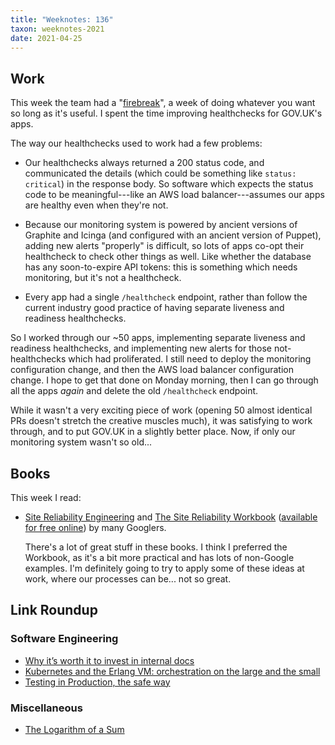 ```yaml
---
title: "Weeknotes: 136"
taxon: weeknotes-2021
date: 2021-04-25
---
```


## Work

This week the team had a "[firebreak][]", a week of doing whatever you
want so long as it's useful.  I spent the time improving healthchecks
for GOV.UK's apps.

The way our healthchecks used to work had a few problems:

- Our healthchecks always returned a 200 status code, and communicated
  the details (which could be something like `status: critical`) in
  the response body.  So software which expects the status code to be
  meaningful---like an AWS load balancer---assumes our apps are
  healthy even when they're not.

- Because our monitoring system is powered by ancient versions of
  Graphite and Icinga (and configured with an ancient version of
  Puppet), adding new alerts "properly" is difficult, so lots of apps
  co-opt their healthcheck to check other things as well.  Like
  whether the database has any soon-to-expire API tokens: this is
  something which needs monitoring, but it's not a healthcheck.

- Every app had a single `/healthcheck` endpoint, rather than follow
  the current industry good practice of having separate liveness and
  readiness healthchecks.

So I worked through our ~50 apps, implementing separate liveness and
readiness healthchecks, and implementing new alerts for those
not-healthchecks which had proliferated.  I still need to deploy the
monitoring configuration change, and then the AWS load balancer
configuration change.  I hope to get that done on Monday morning, then
I can go through all the apps *again* and delete the old
`/healthcheck` endpoint.

While it wasn't a very exciting piece of work (opening 50 almost
identical PRs doesn't stretch the creative muscles much), it was
satisfying to work through, and to put GOV.UK in a slightly better
place.  Now, if only our monitoring system wasn't so old...

[firebreak]: https://insidegovuk.blog.gov.uk/2018/05/03/firebreaks-on-gov-uk/


## Books

This week I read:

- [Site Reliability Engineering][] and [The Site Reliability Workbook][] ([available for free online][]) by many Googlers.

  There's a lot of great stuff in these books.  I think I preferred
  the Workbook, as it's a bit more practical and has lots of
  non-Google examples.  I'm definitely going to try to apply some of
  these ideas at work, where our processes can be... not so great.

[Site Reliability Engineering]: https://www.google.co.uk/books/edition/_/81UrjwEACAAJ?hl=en
[The Site Reliability Workbook]: https://www.google.co.uk/books/edition/_/fElmDwAAQBAJ?hl=en
[available for free online]: https://sre.google/books/


## Link Roundup

### Software Engineering

- [Why it’s worth it to invest in internal docs](https://increment.com/documentation/why-investing-in-internal-docs-is-worth-it/)
- [Kubernetes and the Erlang VM: orchestration on the large and the small](http://blog.plataformatec.com.br/2019/10/kubernetes-and-the-erlang-vm-orchestration-on-the-large-and-the-small/)
- [Testing in Production, the safe way](https://copyconstruct.medium.com/testing-in-production-the-safe-way-18ca102d0ef1)

### Miscellaneous

- [The Logarithm of a Sum](https://cdsmithus.medium.com/the-logarithm-of-a-sum-69dd76199790)
